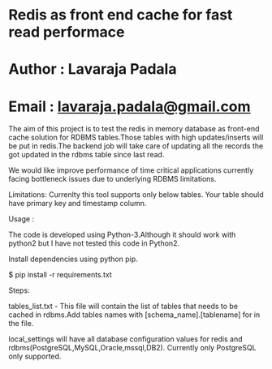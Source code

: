# Redis as front end cache for fast read performace
# Author : Lavaraja Padala
# Email : lavaraja.padala@gmail.com
The aim of this project is to test the redis in memory database as front-end cache solution for RDBMS tables.Those tables with high updates/inserts
will be put in redis.The backend job will take care of updating all the records the got updated in the  rdbms table since last read.

We would like improve performance of time critical applications currently facing bottleneck issues due to underlying RDBMS limitations.

Limitations:
Currenlty this tool supports only below tables.
Your table should have primary key and timestamp column.

Usage :

The code is developed using Python-3.Although it should work with python2 but I have not tested this code in Python2.

Install dependencies using python pip.

$ pip install -r requirements.txt

Steps:

tables_list.txt - This file will contain the list of tables that needs to be cached in rdbms.Add tables names with [schema_name].[tablename] for in the file.

local_settings will have all database configuration values for redis and rdbms(PostgreSQL,MySQL,Oracle,mssql,DB2). Currently only PostgreSQL only supported.






